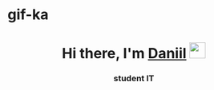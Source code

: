 # gif-ka
<h1 align="center">Hi there, I'm <a href="[https://github.com/annswrr]/" target="_blank">Daniil</a> 
<img src="https://raw.githubusercontent.com/vitaliysapuglicev/vitalysapuglicev/main/giphy.webp" height="32"/></h1>
<h3 align="center">student IT </h3>
